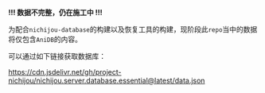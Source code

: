 **!!! 数据不完整，仍在施工中 !!!**

为配合`nichijou-database`的构建以及恢复工具的构建，现阶段此`repo`当中的数据将仅包含`AniDB`的内容。

可以通过如下链接获取数据库：

https://cdn.jsdelivr.net/gh/project-nichijou/nichijou.server.database.essential@latest/data.json
